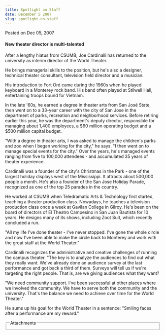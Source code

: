 ```yaml
---
title: Spotlight on Staff
date: December 5 2007
slug: spotlight-on-staff
---
```


 
<span class="date">Posted on Dec 05, 2007 </span>
<h4>New theater director is multi-talented</h4>
<p>
  After a lengthy hiatus from CSUMB, Joe Cardinalli has returned to the
  university as interim director of the World Theater.
</p>
<p>
  He brings managerial skills to the position, but he&apos;s also a designer,
  technical theater consultant, television field director and a musician.
</p>
<p>
  His introduction to Fort Ord came during the 1960s when he played keyboard in
  a Monterey rock band. His band often played at Stilwell Hall, entertaining
  troops bound for Vietnam.
</p>
<p>
  In the late &apos;60s, he earned a degree in theater arts from San Jos&#xE9;
  State, then went on to a 33-year career with the city of San Jose in the
  department of parks, recreation and neighborhood services. Before retiring
  earlier this year, he was the department&apos;s deputy director, responsible
  for managing about 1,400 employees, a $60 million operating budget and a $500
  million capital budget.
</p>
<p>
  &quot;With a degree in theater arts, I was asked to manage the children&apos;s
  parks and zoo when I began working for the city,&quot; he says. &quot;I then
  went on to manage special events for the city.&quot; Over the years, he&apos;s
  managed events ranging from five to 100,000 attendees - and accumulated 35
  years of theater experience.
</p>
<p>
  Cardinalli was a founder of the city&apos;s Christmas in the Park - one of the
  largest holiday displays west of the Mississippi. It attracts about 500,000
  people a month. He&apos;s also a founder of the San Jose Holiday Parade,
  recognized as one of the top 25 parades in the country.
</p>
<p>
  He worked at CSUMB when Teledramatic Arts &amp; Technology first started,
  teaching a theater production class. Nowadays, he teaches a television
  production class once a week at Gavilan College in Gilroy. He&apos;s been on
  the board of directors of El Theatro Campesino in San Juan Bautista for 10
  years. He designs many of its shows, including Zoot Suit, which recently
  concluded a run.
</p>
<p>
  &quot;All my life I&apos;ve done theater - I&apos;ve never stopped. I&apos;ve
  gone the whole circle and now I&apos;ve been able to make the circle back to
  Monterey and work with the great staff at the World Theater.&quot;
</p>
<p>
  Cardinalli recognizes the administrative and creative challenges of running
  the campus theater. &quot;The key is to analyze the audiences to find out what
  they really want. We&apos;ve already done an audience survey at the last
  performance and got back a third of them. Surveys will tell us if we&apos;re
  targeting the right people. That is, are we giving audiences what they want?
</p>
<p>
  &quot;We need community support. I&apos;ve been successful at other places
  where we involved the community. We have to serve both the community and the
  university. That&apos;s the balance we need to achieve over time for the World
  Theater.&quot;
</p>
<p>
  He sums up his goal for the World Theater in a sentence: &quot;Smiling faces
  after a performance are my reward.&quot;<br />
</p>
<fieldset class="fieldgroup group-attachments">
  <legend>Attachments</legend>
  <div class="field field-type-emvideo field-field-attach-video">
    <div class="field-items">
      <div class="field-item odd">
        <div class="emvideo emvideo-video emvideo-" />
      </div>
    </div>
  </div>
</fieldset>
 
